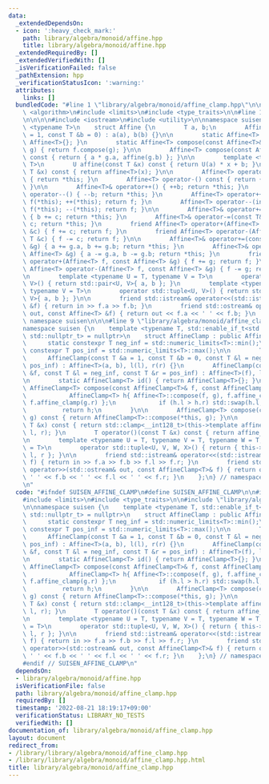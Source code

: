 ```yaml
---
data:
  _extendedDependsOn:
  - icon: ':heavy_check_mark:'
    path: library/algebra/monoid/affine.hpp
    title: library/algebra/monoid/affine.hpp
  _extendedRequiredBy: []
  _extendedVerifiedWith: []
  _isVerificationFailed: false
  _pathExtension: hpp
  _verificationStatusIcon: ':warning:'
  attributes:
    links: []
  bundledCode: "#line 1 \"library/algebra/monoid/affine_clamp.hpp\"\n\n\n\n#include\
    \ <algorithm>\n#include <limits>\n#include <type_traits>\n\n#line 1 \"library/algebra/monoid/affine.hpp\"\
    \n\n\n\n#include <iostream>\n#include <utility>\n\nnamespace suisen {\n    template\
    \ <typename T>\n    struct Affine {\n        T a, b;\n        Affine(const T &a\
    \ = 1, const T &b = 0) : a(a), b(b) {}\n\n        static Affine<T> id() { return\
    \ Affine<T>{}; }\n        static Affine<T> compose(const Affine<T>& f, const Affine<T>&\
    \ g) { return f.compose(g); }\n\n        Affine<T> compose(const Affine<T>& g)\
    \ const { return { a * g.a, affine(g.b) }; }\n\n        template <typename U =\
    \ T>\n        U affine(const T &x) const { return U(a) * x + b; }\n        T operator()(const\
    \ T &x) const { return affine<T>(x); }\n\n        Affine<T> operator+() const\
    \ { return *this; }\n        Affine<T> operator-() const { return { -a, -b };\
    \ }\n\n        Affine<T>& operator++() { ++b; return *this; }\n        Affine<T>&\
    \ operator--() { --b; return *this; }\n        Affine<T> operator++(int) { Affine<T>\
    \ f(*this); ++(*this); return f; }\n        Affine<T> operator--(int) { Affine<T>\
    \ f(*this); --(*this); return f; }\n\n        Affine<T>& operator+=(const T& c)\
    \ { b += c; return *this; }\n        Affine<T>& operator-=(const T& c) { b -=\
    \ c; return *this; }\n        friend Affine<T> operator+(Affine<T> f, const T\
    \ &c) { f += c; return f; }\n        friend Affine<T> operator-(Affine<T> f, const\
    \ T &c) { f -= c; return f; }\n\n        Affine<T>& operator+=(const Affine<T>\
    \ &g) { a += g.a, b += g.b; return *this; }\n        Affine<T>& operator-=(const\
    \ Affine<T> &g) { a -= g.a, b -= g.b; return *this; }\n        friend Affine<T>\
    \ operator+(Affine<T> f, const Affine<T> &g) { f += g; return f; }\n        friend\
    \ Affine<T> operator-(Affine<T> f, const Affine<T> &g) { f -= g; return f; }\n\
    \n        template <typename U = T, typename V = T>\n        operator std::pair<U,\
    \ V>() { return std::pair<U, V>{ a, b }; }\n        template <typename U = T,\
    \ typename V = T>\n        operator std::tuple<U, V>() { return std::tuple<U,\
    \ V>{ a, b }; }\n\n        friend std::istream& operator<<(std::istream& in, Affine<T>\
    \ &f) { return in >> f.a >> f.b; }\n        friend std::ostream& operator>>(std::ostream&\
    \ out, const Affine<T> &f) { return out << f.a << ' ' << f.b; }\n    };\n} //\
    \ namespace suisen\n\n\n#line 9 \"library/algebra/monoid/affine_clamp.hpp\"\n\n\
    namespace suisen {\n    template <typename T, std::enable_if_t<std::is_integral_v<T>,\
    \ std::nullptr_t> = nullptr>\n    struct AffineClamp : public Affine<T> {\n  \
    \      static constexpr T neg_inf = std::numeric_limits<T>::min();\n        static\
    \ constexpr T pos_inf = std::numeric_limits<T>::max();\n\n        T l, r;\n  \
    \      AffineClamp(const T &a = 1, const T &b = 0, const T &l = neg_inf, T r =\
    \ pos_inf) : Affine<T>(a, b), l(l), r(r) {}\n        AffineClamp(const Affine<T>\
    \ &f, const T &l = neg_inf, const T &r = pos_inf) : Affine<T>(f), l(l), r(r) {}\n\
    \n        static AffineClamp<T> id() { return AffineClamp<T>{}; }\n        static\
    \ AffineClamp<T> compose(const AffineClamp<T>& f, const AffineClamp<T>& g) {\n\
    \            AffineClamp<T> h{ Affine<T>::compose(f, g), f.affine_clamp(g.l),\
    \ f.affine_clamp(g.r) };\n            if (h.l > h.r) std::swap(h.l, h.r);\n  \
    \          return h;\n        }\n\n        AffineClamp<T> compose(const AffineClamp<T>&\
    \ g) const { return AffineClamp<T>::compose(*this, g); }\n\n        T affine_clamp(const\
    \ T &x) const { return std::clamp<__int128_t>(this->template affine<__int128_t>(x),\
    \ l, r); }\n        T operator()(const T &x) const { return affine_clamp(x); }\n\
    \n        template <typename U = T, typename V = T, typename W = T, typename X\
    \ = T>\n        operator std::tuple<U, V, W, X>() { return { this->a, this->b,\
    \ l, r }; }\n\n        friend std::istream& operator<<(std::istream& in, AffineClamp<T>&\
    \ f) { return in >> f.a >> f.b >> f.l >> f.r; }\n        friend std::ostream&\
    \ operator>>(std::ostream& out, const AffineClamp<T>& f) { return out << f.a <<\
    \ ' ' << f.b << ' ' << f.l << ' ' << f.r; }\n    };\n} // namespace suisen\n\n\
    \n"
  code: "#ifndef SUISEN_AFFINE_CLAMP\n#define SUISEN_AFFINE_CLAMP\n\n#include <algorithm>\n\
    #include <limits>\n#include <type_traits>\n\n#include \"library/algebra/monoid/affine.hpp\"\
    \n\nnamespace suisen {\n    template <typename T, std::enable_if_t<std::is_integral_v<T>,\
    \ std::nullptr_t> = nullptr>\n    struct AffineClamp : public Affine<T> {\n  \
    \      static constexpr T neg_inf = std::numeric_limits<T>::min();\n        static\
    \ constexpr T pos_inf = std::numeric_limits<T>::max();\n\n        T l, r;\n  \
    \      AffineClamp(const T &a = 1, const T &b = 0, const T &l = neg_inf, T r =\
    \ pos_inf) : Affine<T>(a, b), l(l), r(r) {}\n        AffineClamp(const Affine<T>\
    \ &f, const T &l = neg_inf, const T &r = pos_inf) : Affine<T>(f), l(l), r(r) {}\n\
    \n        static AffineClamp<T> id() { return AffineClamp<T>{}; }\n        static\
    \ AffineClamp<T> compose(const AffineClamp<T>& f, const AffineClamp<T>& g) {\n\
    \            AffineClamp<T> h{ Affine<T>::compose(f, g), f.affine_clamp(g.l),\
    \ f.affine_clamp(g.r) };\n            if (h.l > h.r) std::swap(h.l, h.r);\n  \
    \          return h;\n        }\n\n        AffineClamp<T> compose(const AffineClamp<T>&\
    \ g) const { return AffineClamp<T>::compose(*this, g); }\n\n        T affine_clamp(const\
    \ T &x) const { return std::clamp<__int128_t>(this->template affine<__int128_t>(x),\
    \ l, r); }\n        T operator()(const T &x) const { return affine_clamp(x); }\n\
    \n        template <typename U = T, typename V = T, typename W = T, typename X\
    \ = T>\n        operator std::tuple<U, V, W, X>() { return { this->a, this->b,\
    \ l, r }; }\n\n        friend std::istream& operator<<(std::istream& in, AffineClamp<T>&\
    \ f) { return in >> f.a >> f.b >> f.l >> f.r; }\n        friend std::ostream&\
    \ operator>>(std::ostream& out, const AffineClamp<T>& f) { return out << f.a <<\
    \ ' ' << f.b << ' ' << f.l << ' ' << f.r; }\n    };\n} // namespace suisen\n\n\
    #endif // SUISEN_AFFINE_CLAMP\n"
  dependsOn:
  - library/algebra/monoid/affine.hpp
  isVerificationFile: false
  path: library/algebra/monoid/affine_clamp.hpp
  requiredBy: []
  timestamp: '2022-08-21 18:19:17+09:00'
  verificationStatus: LIBRARY_NO_TESTS
  verifiedWith: []
documentation_of: library/algebra/monoid/affine_clamp.hpp
layout: document
redirect_from:
- /library/library/algebra/monoid/affine_clamp.hpp
- /library/library/algebra/monoid/affine_clamp.hpp.html
title: library/algebra/monoid/affine_clamp.hpp
---
```

